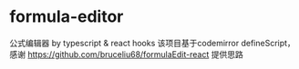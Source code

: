 # formula-editor
公式编辑器 by typescript &amp; react hooks
该项目基于codemirror defineScript，感谢 https://github.com/bruceliu68/formulaEdit-react 提供思路
